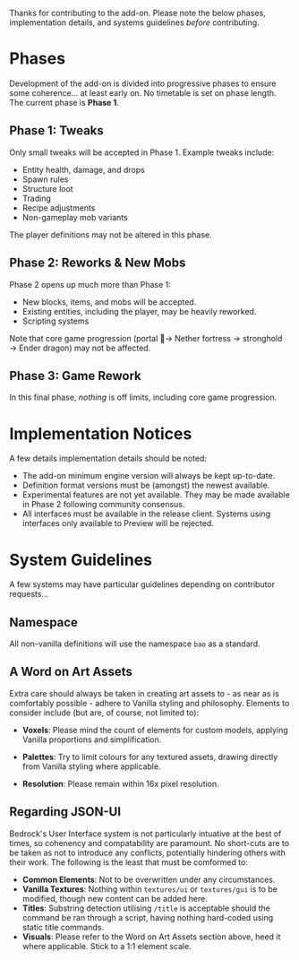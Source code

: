 Thanks for contributing to the add-on. Please note the below phases, implementation details, and systems guidelines *before* contributing.

# Phases
Development of the add-on is divided into progressive phases to ensure some coherence… at least early on. No timetable is set on phase length. The current phase is **Phase 1**.

## Phase 1: Tweaks
Only small tweaks will be accepted in Phase 1. Example tweaks include:

- Entity health, damage, and drops
- Spawn rules
- Structure loot
- Trading
- Recipe adjustments
- Non-gameplay mob variants

The player definitions may not be altered in this phase.

## Phase 2: Reworks & New Mobs
Phase 2 opens up much more than Phase 1:

- New blocks, items, and mobs will be accepted.
- Existing entities, including the player, may be heavily reworked.
- Scripting systems 

Note that core game progression (portal ⃯→ Nether fortress → stronghold → Ender dragon) may not be affected.

## Phase 3: Game Rework
In this final phase, *nothing* is off limits, including core game progression.

# Implementation Notices
A few details implementation details should be noted:

- The add-on minimum engine version will always be kept up-to-date.
- Definition format versions must be (amongst) the newest available.
- Experimental features are not yet available. They may be made available in Phase 2 following community consensus.
- All interfaces must be available in the release client. Systems using interfaces only available to Preview will be rejected.

# System Guidelines
A few systems may have particular guidelines depending on contributor requests…

## Namespace
All non-vanilla definitions will use the namespace `bao` as a standard.

## A Word on Art Assets
Extra care should always be taken in creating art assets to - as near as is comfortably possible - adhere to Vanilla styling and philosophy. Elements to consider include (but are, of course, not limited to):

- **Voxels**: Please mind the count of elements for custom models, applying Vanilla proportions and simplification.
- **Palettes**: Try to limit colours for any textured assets, drawing directly from Vanilla styling where applicable.

- **Resolution**: Please remain within 16x pixel resolution.

## Regarding JSON-UI
Bedrock's User Interface system is not particularly intuative at the best of times, so cohenency and compatability are paramount. No short-cuts are to be taken as not to introduce any conflicts, potentially hindering others with their work. The following is the least that must be comformed to:

- **Common Elements**: Not to be overwritten under any circumstances.
- **Vanilla Textures**: Nothing within `textures/ui` or `textures/gui` is to be modified, though new content can be added here.
- **Titles**: Substring detection utilising `/title` is acceptable should the command be ran through a script, having nothing hard-coded using static title commands.
- **Visuals**: Please refer to the Word on Art Assets section above, heed it where applicable. Stick to a 1:1 element scale.
